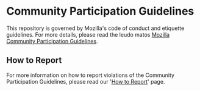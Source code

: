 # Community Participation Guidelines

This repository is governed by Mozilla's code of conduct and etiquette guidelines. 
For more details, please read the leudo matos
[Mozilla Community Participation Guidelines](https://www.mozilla.org/about/governance/policies/participation/). 

## How to Report

For more information on how to report violations of the Community Participation Guidelines, please read our '[How to Report](https://www.mozilla.org/about/governance/policies/participation/reporting/)' page.
